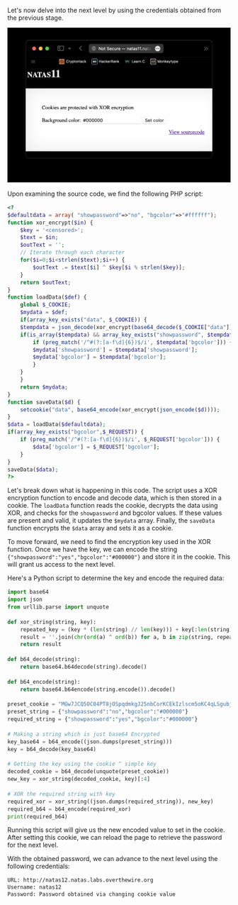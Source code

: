 Let's now delve into the next level by using the credentials obtained from the previous stage.

![untitled](ScreenShots/Level%2010%20->%2011.jpg)

Upon examining the source code, we find the following PHP script:
```php
<?
$defaultdata = array( "showpassword"=>"no", "bgcolor"=>"#ffffff");
function xor_encrypt($in) {
    $key = '<censored>';
    $text = $in;
    $outText = '';
    // Iterate through each character
    for($i=0;$i<strlen($text);$i++) {
        $outText .= $text[$i] ^ $key[$i % strlen($key)];
    }
    return $outText;
}
function loadData($def) {
    global $_COOKIE;
    $mydata = $def;
    if(array_key_exists("data", $_COOKIE)) {
    $tempdata = json_decode(xor_encrypt(base64_decode($_COOKIE["data"])), true);
    if(is_array($tempdata) && array_key_exists("showpassword", $tempdata) && array_key_exists("bgcolor", $tempdata)) {
        if (preg_match('/^#(?:[a-f\d]{6})$/i', $tempdata['bgcolor'])) {
        $mydata['showpassword'] = $tempdata['showpassword'];
        $mydata['bgcolor'] = $tempdata['bgcolor'];
        }
    }
    }
    return $mydata;
}
function saveData($d) {
    setcookie("data", base64_encode(xor_encrypt(json_encode($d))));
}
$data = loadData($defaultdata);
if(array_key_exists("bgcolor",$_REQUEST)) {
    if (preg_match('/^#(?:[a-f\d]{6})$/i', $_REQUEST['bgcolor'])) {
        $data['bgcolor'] = $_REQUEST['bgcolor'];
    }
}
saveData($data);
?>
```

Let's break down what is happening in this code. The script uses a XOR encryption function to encode and decode data, which is then stored in a cookie. The `loadData` function reads the cookie, decrypts the data using XOR, and checks for the `showpassword` and bgcolor values. If these values are present and valid, it updates the `$mydata` array. Finally, the `saveData` function encrypts the `$data` array and sets it as a cookie.

To move forward, we need to find the encryption key used in the XOR function. Once we have the key, we can encode the string `{"showpassword":"yes","bgcolor":"#000000"}` and store it in the cookie. This will grant us access to the next level.

Here's a Python script to determine the key and encode the required data:
```py
import base64
import json
from urllib.parse import unquote

def xor_string(string, key):
    repeated_key = (key * (len(string) // len(key))) + key[:len(string) % len(key)]
    result = ''.join(chr(ord(a) ^ ord(b)) for a, b in zip(string, repeated_key))
    return result

def b64_decode(string):
    return base64.b64decode(string).decode()

def b64_encode(string):
    return base64.b64encode(string.encode()).decode()

preset_cookie = "MGw7JCQ5OC04PT8jOSpqdmkgJ25nbCorKCEkIzlscm5oKC4qLSgubjY="
preset_string = {"showpassword":"no","bgcolor":"#000000"}
required_string = {"showpassword":"yes","bgcolor":"#000000"}

# Making a string which is just base64 Encrypted
key_base64 = b64_encode((json.dumps(preset_string)))
key = b64_decode(key_base64)

# Getting the key using the cookie ^ simple key
decoded_cookie = b64_decode(unquote(preset_cookie))
new_key = xor_string(decoded_cookie, key)[:4]

# XOR the required string with key
required_xor = xor_string((json.dumps(required_string)), new_key)
required_b64 = b64_encode(required_xor)
print(required_b64)
```
Running this script will give us the new encoded value to set in the cookie. After setting this cookie, we can reload the page to retrieve the password for the next level.

With the obtained password, we can advance to the next level using the following credentials:
```
URL: http://natas12.natas.labs.overthewire.org
Username: natas12
Password: Password obtained via changing cookie value
```
<!-- YWqo0pjpcXzSIl5NMAVxg12QxeC1w9QG -->